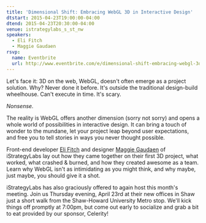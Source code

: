 ```yaml
---
title: 'Dimensional Shift: Embracing WebGL 3D in Interactive Design'
dtstart: 2015-04-23T19:00:00-04:00
dtend: 2015-04-23T20:30:00-04:00
venue: istrategylabs_s_st_nw
speakers:
  - Eli Fitch
  - Maggie Gaudaen
rsvp:
  name: Eventbrite
  url: http://www.eventbrite.com/e/dimensional-shift-embracing-webgl-3d-in-interactive-design-tickets-16580468628
---
```


Let's face it: 3D on the web, WebGL, doesn't often emerge as a project solution. Why? Never done it before. It's outside the traditional design-build wheelhouse. Can't execute in time. It's scary.

_Nonsense._

The reality is WebGL offers another dimension (sorry not sorry) and opens a whole world of possibilities in interactive design. It can bring a touch of wonder to the mundane, let your project leap beyond user expectations, and free you to tell stories in ways you never thought possible.

Front-end developer [Eli Fitch](http://www.elifitch.com/) and designer [Maggie Gaudaen](http://maggie.is/) of iStrategyLabs lay out how they came together on their first 3D project, what worked, what crashed & burned, and how they created awesome as a team. Learn why WebGL isn't as intimidating as you might think, and why maybe, just maybe, you should give it a shot.

iStrategyLabs has also graciously offered to again host this month's meeting. Join us Thursday evening, April 23rd at their new offices in Shaw just a short walk from the Shaw-Howard University Metro stop. We'll kick things off promptly at 7:00pm, but come out early to socialize and grab a bit to eat provided by our sponsor, Celerity!
